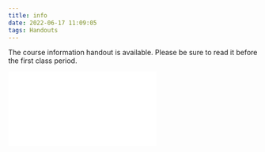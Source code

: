 ```yaml
---
title: info
date: 2022-06-17 11:09:05
tags: Handouts
---
```


The course information handout is available. Please be sure to read it before the first class period.

![PDF file](/PDFs/info.pdf)

